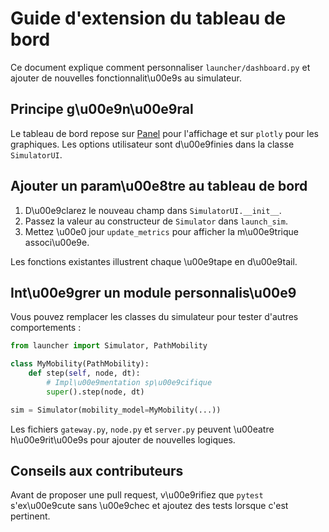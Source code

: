 # Guide d'extension du tableau de bord

Ce document explique comment personnaliser `launcher/dashboard.py` et ajouter de
nouvelles fonctionnalit\u00e9s au simulateur.

## Principe g\u00e9n\u00e9ral

Le tableau de bord repose sur [Panel](https://panel.holoviz.org/) pour
l'affichage et sur `plotly` pour les graphiques. Les options utilisateur sont
d\u00e9finies dans la classe `SimulatorUI`.

## Ajouter un param\u00e8tre au tableau de bord

1. D\u00e9clarez le nouveau champ dans `SimulatorUI.__init__`.
2. Passez la valeur au constructeur de `Simulator` dans `launch_sim`.
3. Mettez \u00e0 jour `update_metrics` pour afficher la m\u00e9trique associ\u00e9e.

Les fonctions existantes illustrent chaque \u00e9tape en d\u00e9tail.

## Int\u00e9grer un module personnalis\u00e9

Vous pouvez remplacer les classes du simulateur pour tester d'autres
comportements :

```python
from launcher import Simulator, PathMobility

class MyMobility(PathMobility):
    def step(self, node, dt):
        # Impl\u00e9mentation sp\u00e9cifique
        super().step(node, dt)

sim = Simulator(mobility_model=MyMobility(...))
```

Les fichiers `gateway.py`, `node.py` et `server.py` peuvent \u00eatre h\u00e9rit\u00e9s pour
ajouter de nouvelles logiques.

## Conseils aux contributeurs

Avant de proposer une pull request, v\u00e9rifiez que `pytest` s'ex\u00e9cute sans \u00e9chec et ajoutez des tests lorsque c'est pertinent.
